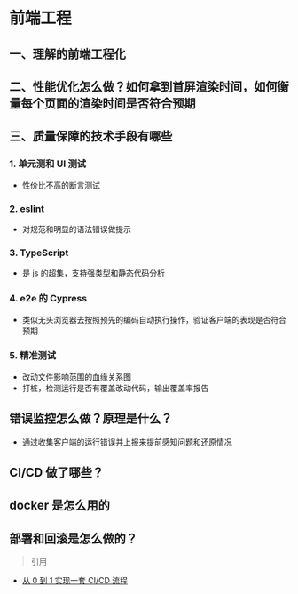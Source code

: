 # 前端工程

## 一、理解的前端工程化

## 二、性能优化怎么做？如何拿到首屏渲染时间，如何衡量每个页面的渲染时间是否符合预期

## 三、质量保障的技术手段有哪些

### 1. 单元测和 UI 测试

- 性价比不高的断言测试

### 2. eslint

- 对规范和明显的语法错误做提示

### 3. TypeScript

- 是 js 的超集，支持强类型和静态代码分析

### 4. e2e 的 Cypress

- 类似无头浏览器去按照预先的编码自动执行操作，验证客户端的表现是否符合预期

### 5. 精准测试

- 改动文件影响范围的血缘关系图
- 打桩，检测运行是否有覆盖改动代码，输出覆盖率报告

## 错误监控怎么做？原理是什么？

- 通过收集客户端的运行错误并上报来提前感知问题和还原情况

## CI/CD 做了哪些？

## docker 是怎么用的

## 部署和回滚是怎么做的？

> 引用

- [从 0 到 1 实现一套 CI/CD 流程](https://juejin.cn/book/6897616008173846543)
